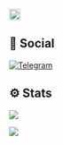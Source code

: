 <p>
  <img
    src="https://komarev.com/ghpvc/?username=mksmvnv&color=blue"
    ,
    height="20"
  />
</p>
<h2>
  💭 Social
</h2>

<p>
  <a href="https://t.me/mksm_vnv">
    <img
      src="https://img.shields.io/badge/Telegram-2CA5E0?style=for-the-badge&logo=telegram&logoColor=white"
      alt="Telegram"
  /></a>
</p>

<h2>
  ⚙️ Stats
</h2>
<p></p>

<p>
  <img src="https://github-readme-stats.vercel.app/api/top-langs/?username=mksmvnv&layout=compact&theme=dark&bg_color=0e1117&hide_border=true"/>
</p>

<p>
  <img src="./assets/rabbit.gif"/>
</p>
